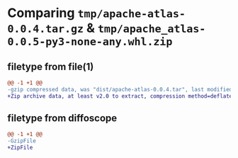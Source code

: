 # Comparing `tmp/apache-atlas-0.0.4.tar.gz` & `tmp/apache_atlas-0.0.5-py3-none-any.whl.zip`

## filetype from file(1)

```diff
@@ -1 +1 @@
-gzip compressed data, was "dist/apache-atlas-0.0.4.tar", last modified: Mon Jan 18 21:30:20 2021, max compression
+Zip archive data, at least v2.0 to extract, compression method=deflate
```

## filetype from diffoscope

```diff
@@ -1 +1 @@
-GzipFile
+ZipFile
```

